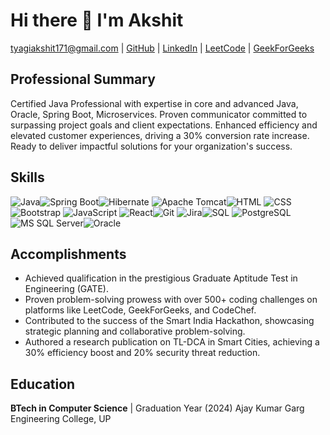 # Hi there 👋 I'm Akshit

tyagiakshit171@gmail.com | [GitHub](https://github.com/akshittyagi171) | [LinkedIn](https://linkedin.com/in/akshit-tyagi-a171t) | [LeetCode](https://leetcode.com/akshittyagi171) | [GeekForGeeks](https://auth.geeksforgeeks.org/user/akshittyagi171)

## Professional Summary

Certified Java Professional with expertise in core and advanced Java, Oracle, Spring Boot, Microservices. Proven communicator committed to surpassing project goals and client expectations. Enhanced efficiency and elevated customer experiences, driving a 30% conversion rate increase. Ready to deliver impactful solutions for your organization's success.


## Skills
 ![Java](https://img.icons8.com/color/48/000000/java-coffee-cup-logo--v1.png)![Spring Boot](https://img.icons8.com/color/48/000000/spring-logo.png)![Hibernate](https://img.icons8.com/ios/50/000000/hibernate.png) ![Apache Tomcat](https://img.icons8.com/color/48/000000/tomcat.png)![HTML](https://img.icons8.com/color/48/000000/html-5.png) ![CSS](https://img.icons8.com/color/48/000000/css3.png) ![Bootstrap](https://img.icons8.com/color/48/000000/bootstrap.png) ![JavaScript](https://img.icons8.com/color/48/000000/javascript.png) ![React](https://img.icons8.com/nolan/50/react-native.png)![Git](https://img.icons8.com/color/48/000000/git.png) ![Jira](https://img.icons8.com/color/48/000000/jira.png)![SQL](https://img.icons8.com/nolan/50/sql.png) ![PostgreSQL](https://img.icons8.com/color/48/000000/postgreesql.png)![MS SQL Server](https://img.icons8.com/color/48/000000/microsoft-sql-server.png)![Oracle](https://img.icons8.com/color/48/000000/oracle.png) 


## Accomplishments

- Achieved qualification in the prestigious Graduate Aptitude Test in Engineering (GATE).
- Proven problem-solving prowess with over 500+ coding challenges on platforms like LeetCode, GeekForGeeks, and CodeChef.
- Contributed to the success of the Smart India Hackathon, showcasing strategic planning and collaborative problem-solving.
- Authored a research publication on TL-DCA in Smart Cities, achieving a 30% efficiency boost and 20% security threat reduction.

## Education

**BTech in Computer Science** | Graduation Year (2024)
Ajay Kumar Garg Engineering College, UP

